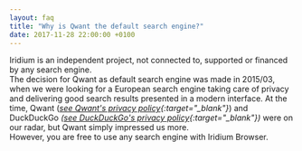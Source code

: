 ```yaml
---
layout: faq
title: "Why is Qwant the default search engine?"
date: 2017-11-28 22:00:00 +0100
---
```


Iridium is an independent project, not connected to, supported or financed by any search engine.    
The decision for Qwant as default search engine was made in 2015/03, when we were looking for a European search engine taking care of privacy and delivering good search results presented in a modern interface. 
At the time, Qwant (*[see Qwant's privacy policy](https://about.qwant.com/legal/privacy/ "see Qwant's privacy policy"){:target="_blank"}*) and DuckDuckGo *([see DuckDuckGo's privacy policy](https://duckduckgo.com/privacy "see DuckDuckGo's privacy policy"){:target="_blank"})* were on our radar, but Qwant simply impressed us more.     
However, you are free to use any search engine with Iridium Browser.
